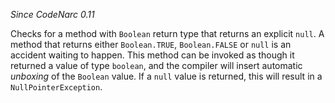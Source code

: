 *Since CodeNarc 0.11*

Checks for a method with `Boolean` return type that returns an explicit
`null`. A method that returns either `Boolean.TRUE`, `Boolean.FALSE` or
`null` is an accident waiting to happen. This method can be invoked as
though it returned a value of type `boolean`, and the compiler will
insert automatic *unboxing* of the `Boolean` value. If a `null` value is
returned, this will result in a `NullPointerException`.
